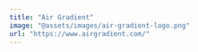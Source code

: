 ```yaml
---
title: "Air Gradient"
image: "@assets/images/air-gradient-logo.png"
url: "https://www.airgradient.com/"
---
```

